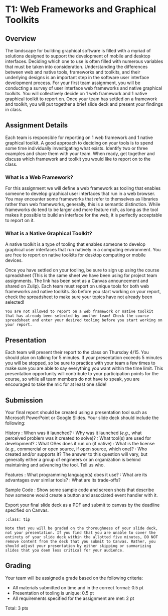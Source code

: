T1: Web Frameworks and Graphical Toolkits
============================

## Overview

The landscape for building graphical software is filled with a myriad of solutions designed to support the development of mobile and desktop interfaces. Deciding which one to use is often filled with numerous variables that must be taken into consideration. Understanding the differences between web and native tools, frameworks and toolkits, and their underlying designs is an important step in the software user interface development process. For your first team assignment, you will be conducting a survey of user interface web frameworks and native graphical toolkits. You will collectively decide on 1 web framework and 1 native graphical toolkit to report on. Once your team has settled on a framework and toolkit, you will put together a brief slide deck and present your findings in class.

## Assignment Details

Each team is responsible for reporting on 1 web framework and 1 native graphical toolkit. A good approach to deciding on your tools is to spend some time individually investigating what exists. Identify two or three examples and share them with your team. When ready, get together and discuss which framework and toolkit you would like to report on to the class.

### What is a Web Framework?

For this assignment we will define a web framework as tooling that enables someone to develop graphical user interfaces that run in a web browser. You may encounter some frameworks that refer to themselves as libraries rather than web frameworks, generally, this is a semantic distinction. While frameworks do tend to be larger and more feature rich, as long as the tool makes it possible to build an interface for the web, it is perfectly acceptable to report on it.

### What is a Native Graphical Toolkit?

A native toolkit is a type of tooling that enables someone to develop graphical user interfaces that run natively in a computing environment. You are free to report on native toolkits for desktop computing or mobile devices.

Once you have settled on your tooling, be sure to sign up using the course spreadsheet (This is the same sheet we have been using for project team assignments. The link has been sent as a Canvas announcement and shared on Zulip). Each team must report on unique tools for both web frameworks and native toolkits. So before you start working on your report, check the spreadsheet to make sure your topics have not already been selected!

```{note}
You are not allowed to report on a web framework or native toolkit that has already been selected by another team! Check the course spreadsheet and enter your desired tooling before you start working on your report.
```

## Presentation

Each team will present their report to the class on Thursday 4/15. You should plan on talking for 5 minutes. If your presentation exceeds 5 minutes you will be stopped, so be sure to practice with your team a few times to make sure you are able to say everything you want within the time limit. This presentation opportunity will contribute to your participation points for the course, so while all team members do not have to speak, you are encouraged to take the mic for at least one slide!

## Submission

Your final report should be created using a presentation tool such as Microsoft PowerPoint or Google Slides. Your slide deck should include the following:

History
: When was it launched?
: Why was it launched (_e.g.,_ what perceived problem was it created to solve)?
: What tool(s) are used for development?
: What OSes does it run on (if native)
: What is the license (_e.g.,_ commercial or open source, if open source, which one)?
: Who created and/or supports it? The answer to this question will vary, but generally either a group of engineers or an organization is behind maintaining and advancing the tool. Tell us who.

Features
: What programming language(s) does it use?
: What are its advantages over similar tools?
: What are its trade-offs?

Sample Code
: Show some sample code and screen shots that describe how someone would create a button and associated event handler with it.

Export your final slide deck as a PDF and submit to canvas by the deadline specified on Canvas.

```{admonition} Presenting vs. Submitting
:class: tip

Note that you will be graded on the thoroughness of your slide deck, not your presentation. If you find that you are unable to cover the entirety of your slide deck within the allotted five minutes, DO NOT remove content from the deck that you submit to Canvas. Rather, you should adjust your presentation by either skipping or summarizing slides that you deem less critical for your audience.

```

## Grading

Your team will be assigned a grade based on the following criteria:

* All materials submitted on time and in the correct format: 0.5 pt
* Presentation of tooling is unique: 0.5 pt
* All requirements specified for the assignment are met: 2 pt

Total: 3 pts




